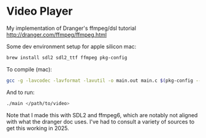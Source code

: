 # Video Player
My implementation of Dranger's ffmpeg/dsl tutorial http://dranger.com/ffmpeg/ffmpeg.html

Some dev environment setup for apple silicon mac:

```bash
brew install sdl2 sdl2_ttf ffmpeg pkg-config
```

To compile (mac):

```bash
gcc -g -lavcodec -lavformat -lavutil -o main.out main.c $(pkg-config --cflags --libs sdl2 sdl2_ttf)
```

And to run:

```bash
./main </path/to/video>
```

Note that I made this with SDL2 and ffmpeg6, which are notably not aligned with what the dranger doc uses. I've had to consult a variety of sources to get this working in 2025.
